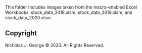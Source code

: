 This folder includes images taken from the macro-enabled Excel Workbooks, stock_data_2018.xlsm, stock_data_2019.xlsm, and stock_data_2020.xlsm.

## Copyright

Nicholas J. George © 2023. All Rights Reserved.
